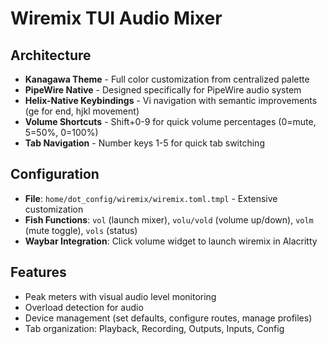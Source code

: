 # Wiremix TUI Audio Mixer

## Architecture
- **Kanagawa Theme** - Full color customization from centralized palette
- **PipeWire Native** - Designed specifically for PipeWire audio system
- **Helix-Native Keybindings** - Vi navigation with semantic improvements (ge for end, hjkl movement)
- **Volume Shortcuts** - Shift+0-9 for quick volume percentages (0=mute, 5=50%, 0=100%)
- **Tab Navigation** - Number keys 1-5 for quick tab switching

## Configuration
- **File**: `home/dot_config/wiremix/wiremix.toml.tmpl` - Extensive customization
- **Fish Functions**: `vol` (launch mixer), `volu/vold` (volume up/down), `volm` (mute toggle), `vols` (status)
- **Waybar Integration**: Click volume widget to launch wiremix in Alacritty

## Features
- Peak meters with visual audio level monitoring
- Overload detection for audio
- Device management (set defaults, configure routes, manage profiles)
- Tab organization: Playback, Recording, Outputs, Inputs, Config